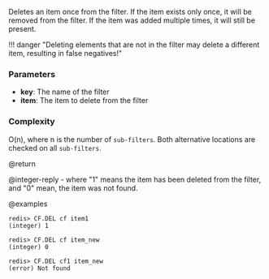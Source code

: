 Deletes an item once from the filter. If the item exists only once, it will be
removed from the filter. If the item was added multiple times, it will still be
present.

!!! danger "Deleting elements that are not in the filter may delete a different item, resulting in false negatives!"

### Parameters

* **key**: The name of the filter
* **item**: The item to delete from the filter

### Complexity

O(n), where n is the number of `sub-filters`. Both alternative locations are
checked on all `sub-filters`.

@return

@integer-reply - where "1" means the item has been deleted from the filter, and "0" mean, the item was not found.

@examples

```
redis> CF.DEL cf item1
(integer) 1
```
```
redis> CF.DEL cf item_new
(integer) 0
```
```
redis> CF.DEL cf1 item_new
(error) Not found
```
